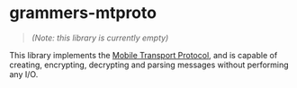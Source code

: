 # grammers-mtproto

> *(Note: this library is currently empty)*

This library implements the [Mobile Transport Protocol], and is capable
of creating, encrypting, decrypting and parsing messages without performing
any I/O.

[Mobile Transport Protocol]: https://core.telegram.org/mtproto
